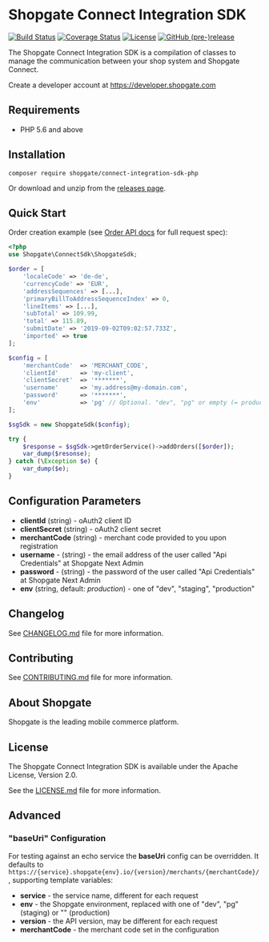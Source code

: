 # Shopgate Connect Integration SDK

[![Build Status](https://travis-ci.org/shopgate/connect-integration-sdk-php.svg?branch=master)](https://travis-ci.org/shopgate/connect-integration-sdk-php)
[![Coverage Status](https://coveralls.io/repos/github/shopgate/connect-integration-sdk-php/badge.svg?branch=master)](https://coveralls.io/github/shopgate/connect-integration-sdk-php?branch=master)
[![License](https://img.shields.io/badge/License-Apache%202.0-blue.svg)](https://opensource.org/licenses/Apache-2.0)
[![GitHub (pre-)release](https://img.shields.io/github/release/shopgate/connect-integration-sdk-php/all.svg)](https://github.com/shopgate/connect-integration-sdk-php/releases)

The Shopgate Connect Integration SDK is a compilation of classes to manage the communication between your shop system and Shopgate Connect.

Create a developer account at https://developer.shopgate.com

## Requirements
* PHP 5.6 and above

## Installation
```composer require shopgate/connect-integration-sdk-php```

Or download and unzip from the [releases page](https://github.com/shopgate/connect-integration-sdk-php/releases). 

## Quick Start
Order creation example (see [Order API docs](https://s3.eu-central-1.amazonaws.com/shopgatedevcloud-bigapi/swagger-docs/omni/static.html?url=https://s3.eu-central-1.amazonaws.com/shopgatedevcloud-bigapi/swagger-docs/omni/order-crud.yaml#/SalesOrder/createSalesOrders) for full request spec):
```php
<?php
use Shopgate\ConnectSdk\ShopgateSdk;

$order = [
    'localeCode' => 'de-de',
    'currencyCode' => 'EUR',
    'addressSequences' => [...],
    'primaryBillToAddressSequenceIndex' => 0,
    'lineItems' => [...],
    'subTotal' => 109.99,
    'total' => 115.89,
    'submitDate' => '2019-09-02T09:02:57.733Z',
    'imported' => true
];

$config = [
    'merchantCode'  => 'MERCHANT_CODE',
    'clientId'      => 'my-client',
    'clientSecret'  => '*******',
    'username'      => 'my.address@my-domain.com',
    'password'      => '*******',
    'env'           => 'pg' // Optional. "dev", "pg" or empty (= production)
];

$sgSdk = new ShopgateSdk($config);

try {
    $response = $sgSdk->getOrderService()->addOrders([$order]);
    var_dump($resonse);
} catch (\Exception $e) {
    var_dump($e);
}
```

## Configuration Parameters
* __clientId__ (string) - oAuth2 client ID
* __clientSecret__ (string) - oAuth2 client secret
* __merchantCode__ (string) - merchant code provided to you upon registration
* __username__ - (string) - the email address of the user called "Api Credentials" at Shopgate Next Admin
* __password__ - (string) - the password of the user called "Api Credentials" at Shopgate Next Admin
* __env__ (string, default: _production_) - one of "dev", "staging", "production"

## Changelog
See [CHANGELOG.md](CHANGELOG.md) file for more information.

## Contributing
See [CONTRIBUTING.md](docs/CONTRIBUTING.md) file for more information.

## About Shopgate
Shopgate is the leading mobile commerce platform.

## License
The Shopgate Connect Integration SDK is available under the Apache License, Version 2.0.

See the [LICENSE.md](LICENSE.md) file for more information.

## Advanced
### "baseUri" Configuration
For testing against an echo service the __baseUri__ config can be overridden. It defaults to
`https://{service}.shopgate{env}.io/{version}/merchants/{merchantCode}/`, supporting template variables:

* __service__ - the service name, different for each request
* __env__ - the Shopgate environment, replaced with one of "dev", "pg" (staging) or "" (production)
* __version__ - the API version, may be different for each request
* __merchantCode__ - the merchant code set in the configuration
